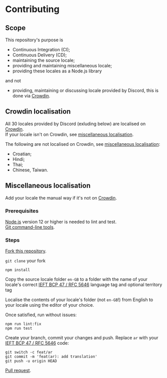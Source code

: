 # Contributing

[miscellaneous localisation]: #miscellaneous-localisation
[crowdin]: https://crowdin.com/project/paw-bot

## Scope

This repository's purpose is

* Continuous Integration (CI);
* Continuous Delivery (CD);
* maintaining the source locale;
* providing and maintaining miscellaneous locale;
* providing these locales as a Node.js library

and not

* providing, maintaining or discussing locale provided by Discord, this is done via [Crowdin].

## Crowdin localisation

All 30 locales provided by Discord (exluding below) are localised on [Crowdin].  
If your locale isn't on Crowdin, see [miscellaneous localisation].  

The following are not localised on Crowdin, see [miscellaneous localisation]:

* Croatian;
* Hindi;
* Thai;
* Chinese, Taiwan.

## Miscellaneous localisation

Add your locale the manual way if it's not on [Crowdin].

### Prerequisites

[Node.js](https://nodejs.org/) version 12 or higher is needed to lint and test.  
[Git command-line tools](https://git-scm.com/downloads).

### Steps

[Fork this repository](/fork).  

`git clone` your fork  

`npm install`  

Copy the source locale folder `en-GB` to a folder with the name of your locale's correct [IEFT BCP 47 / RFC 5646](https://developer.crowdin.com/language-codes/) language tag and optional territory tag  

Localise the contents of your locale's folder (not `en-GB`!) from English to your locale using the editor of your choice.  

Once satisfied, run without issues:  

```sh-connection
npm run lint:fix
npm run test
```

Create your branch, commit your changes and push. Replace `ar` with your [IEFT BCP 47 / RFC 5646](https://developer.crowdin.com/language-codes/) code:  

```sh-connection
git switch -c feat/ar
git commit -m 'feat(ar): add translation'
git push -u origin HEAD
```

[Pull request](/compare).
